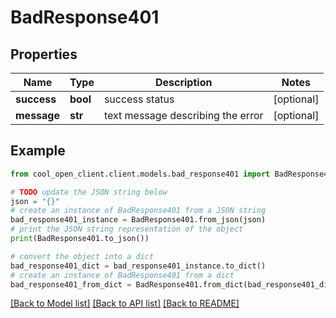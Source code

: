 # BadResponse401


## Properties

Name | Type | Description | Notes
------------ | ------------- | ------------- | -------------
**success** | **bool** | success status | [optional] 
**message** | **str** | text message describing the error | [optional] 

## Example

```python
from cool_open_client.client.models.bad_response401 import BadResponse401

# TODO update the JSON string below
json = "{}"
# create an instance of BadResponse401 from a JSON string
bad_response401_instance = BadResponse401.from_json(json)
# print the JSON string representation of the object
print(BadResponse401.to_json())

# convert the object into a dict
bad_response401_dict = bad_response401_instance.to_dict()
# create an instance of BadResponse401 from a dict
bad_response401_from_dict = BadResponse401.from_dict(bad_response401_dict)
```
[[Back to Model list]](../README.md#documentation-for-models) [[Back to API list]](../README.md#documentation-for-api-endpoints) [[Back to README]](../README.md)


